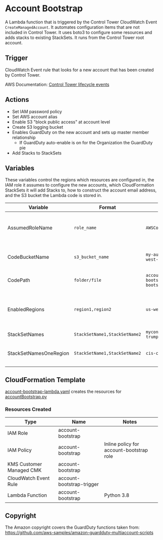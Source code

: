 # Account Bootstrap

A Lambda function that is triggered by the Control Tower CloudWatch Event `CreateManagedAccount`. It automates configuration items that are not included in Control Tower. It uses boto3 to configure some resources and adds stacks to existing StackSets. It runs from the Control Tower root account.

## Trigger

CloudWatch Event rule that looks for a new account that has been created by Control Tower.

AWS Documentation: [Control Tower lifecycle events](https://docs.aws.amazon.com/controltower/latest/userguide/lifecycle-events.html#create-managed-account)

## Actions

* Set IAM password policy
* Set AWS account alias
* Enable S3 "block public access" at account level
* Create S3 logging bucket
* Enables GuardDuty on the new account and sets up master member relationship
  * If GuardDuty auto-enable is on for the Organization the GuardDuty pie
* Add Stacks to StackSets

## Variables

These variables control the regions which resources are configured in, the IAM role it assumes to configure the new accounts, which CloudFormation StackSets it will add Stacks to, how to construct the account email address, and the S3 bucket the Lambda code is stored in.

| Variable        | Format                        | Example                                      | Notes |
|-----------------|-------------------------------|----------------------------------------------|---------|
| AssumedRoleName | `role_name`                   | `AWSControlTowerExecution`                     | The role assumed by the script in the new member account. |
| CodeBucketName  | `s3_bucket_name`              | `my-automation-bucket-us-west-2`               | The S3 bucket name that has the Python code. |
| CodePath        | `folder/file`                 | `account-bootstrap/account-bootstrap_v1_0.zip` | The path to Python code zip file. |
| EnabledRegions  | `region1,region2`             | `us-west-2,us-east-1`                          | Regions you want resources created in. Used by GuardDuty and CloudFormation.
| StackSetNames   | `StackSetName1,StackSetName2` | `myconfig-rules,splunk-trumpet`                | StackSet Names |
| StackSetNamesOneRegion | `StackSetName1,StackSetName2` | `cis-cloudwatch-alarms` | StackSetNames that only need to be deployed in one region | 

## CloudFormation Template

[account-bootstrap-lambda.yaml](account-bootstrap-lambda.yaml) creates the resources for [accountBootstrap.py](accountBootstrap.py])

### Resources Created

| Type                     | Name                      | Notes                                     |
|--------------------------|---------------------------|-------------------------------------------|
| IAM Role                 | account-bootstrap         |                                           |
| IAM Policy               | account-bootstrap         | Inline policy for account-bootstrap role  |
| KMS Customer Managed CMK | account-bootstrap         |                                           |
| CloudWatch Event Rule    | account-bootstrap-trigger |                                           |
| Lambda Function          | account-bootstrap         | Python 3.8                                |

## Copyright

The Amazon copyright covers the GuardDuty functions taken from:
https://github.com/aws-samples/amazon-guardduty-multiaccount-scripts
